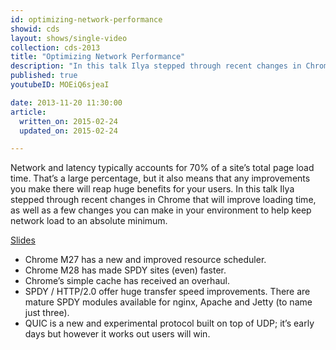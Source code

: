 ```yaml
---
id: optimizing-network-performance
showid: cds
layout: shows/single-video
collection: cds-2013
title: "Optimizing Network Performance"
description: "In this talk Ilya stepped through recent changes in Chrome that will improve loading time, as well as a few changes you can make in your environment to help keep network load to an absolute minimum."
published: true
youtubeID: MOEiQ6sjeaI

date: 2013-11-20 11:30:00
article:
  written_on: 2015-02-24
  updated_on: 2015-02-24

---
```


Network and latency typically accounts for 70% of a site’s total page load time. That’s a large percentage, but it also means that any improvements you make there will reap huge benefits for your users. In this talk Ilya stepped through recent changes in Chrome that will improve loading time, as well as a few changes you can make in your environment to help keep network load to an absolute minimum.

[Slides](http://bit.ly/cds-network)

+ Chrome M27 has a new and improved resource scheduler.
+ Chrome M28 has made SPDY sites (even) faster.
+ Chrome’s simple cache has received an overhaul.
+ SPDY / HTTP/2.0 offer huge transfer speed improvements. There are mature SPDY modules available for nginx, Apache and Jetty (to name just three).
+ QUIC is a new and experimental protocol built on top of UDP; it’s early days but however it works out users will win.
